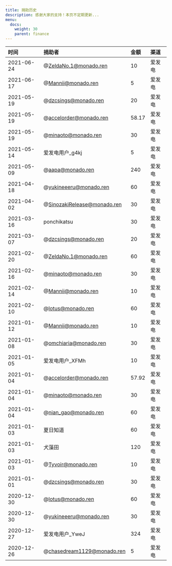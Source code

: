 ```yaml
---
title: 捐助历史
description: 感谢大家的支持！本页不定期更新...
menu:
  docs:
    weight: 30
    parent: finance
---
```


| 时间 | 捐助者 | 金额 | 渠道 |
| :--- | :--- | :--- | :--- |
| 2021-06-24 | @ZeldaNo.1@monado.ren | 10 | 爱发电 |
| 2021-06-17 | @Mannii@monado.ren | 5 | 爱发电 |
| 2021-05-19 | @dzcsings@monado.ren | 20 | 爱发电 |
| 2021-05-19 | @accelorder@monado.ren | 58.17 | 爱发电 |
| 2021-05-19 | @minaoto@monado.ren | 30 | 爱发电 |
| 2021-05-14 | 爱发电用户_g4kj | 5 | 爱发电 |
| 2021-05-09 | @aapa@monado.ren | 240 | 爱发电 |
| 2021-04-18 | @yukineeeru@monado.ren | 60 | 爱发电 |
| 2021-04-02 | @SinozakiRelease@monado.ren | 30 | 爱发电 |
| 2021-03-16 | ponchikatsu | 30 | 爱发电 |
| 2021-03-07 | @dzcsings@monado.ren | 20 | 爱发电 |
| 2021-02-20 | @ZeldaNo.1@monado.ren | 60 | 爱发电 |
| 2021-02-16 | @minaoto@monado.ren | 30 | 爱发电 |
| 2021-02-14 | @Mannii@monado.ren | 10 | 爱发电 |
| 2021-02-10 | @lotus@monado.ren | 60 | 爱发电 |
| 2021-01-12 | @Mannii@monado.ren | 10 | 爱发电 |
| 2021-01-08 | @omchiaria@monado.ren | 30 | 爱发电 |
| 2021-01-05 | 爱发电用户_XFMh | 10 | 爱发电 |
| 2021-01-04 | @accelorder@monado.ren | 57.92 | 爱发电 |
| 2021-01-04 | @minaoto@monado.ren | 30 | 爱发电 |
| 2021-01-04 | @nian_gao@monado.ren | 60 | 爱发电 |
| 2021-01-03 | 夏日知道 | 60 | 爱发电 |
| 2021-01-03 | 犬藻田 | 120 | 爱发电 |
| 2021-01-03 | @Tyvoir@monado.ren | 10 | 爱发电 |
| 2021-01-01 | @dzcsings@monado.ren | 30 | 爱发电 |
| 2020-12-30 | @lotus@monado.ren | 60 | 爱发电 |
| 2020-12-30 | @yukineeeru@monado.ren | 30 | 爱发电 |
| 2020-12-27 | 爱发电用户_YweJ | 324 | 爱发电 |
| 2020-12-26 | @chasedream1129@monado.ren | 5 | 爱发电 |
